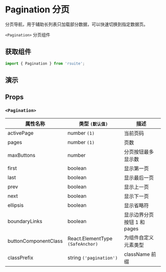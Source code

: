 # Pagination 分页 [<i class="icon icon-edit2" ></i>](https://github.com/rsuite/rsuite.github.io/blob/master/src/components/pagination/index.md)

分页导航，用于辅助长列表只加载部分数据，可以快速切换到指定数据页。

`<Pagination>` 分页组件

## 获取组件

```js
import { Pagination } from 'rsuite';
```

## 演示

<!--{demo}-->

## Props

### `<Pagination>`

| 属性名称             | 类型 `(默认值)`                  | 描述                        |
| -------------------- | -------------------------------- | --------------------------- |
| activePage           | number `(1)`                     | 当前页码                    |
| pages                | number `(1)`                     | 页数                        |
| maxButtons           | number                           | 分页按钮最多显示数          |
| first                | boolean                          | 显示第一页                  |
| last                 | boolean                          | 显示最后一页                |
| prev                 | boolean                          | 显示上一页                  |
| next                 | boolean                          | 显示下一页                  |
| ellipsis             | boolean                          | 显示省略符                  |
| boundaryLinks        | boolean                          | 显示边界分页按钮 1 和 pages |
| buttonComponentClass | React.ElementType `(SafeAnchor)` | 为组件自定义元素类型        |
| classPrefix          | string `('pagination')`          | className 前缀              |

